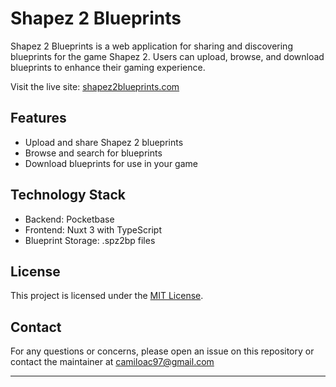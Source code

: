 # Shapez 2 Blueprints

Shapez 2 Blueprints is a web application for sharing and discovering blueprints for the game Shapez 2. Users can upload, browse, and download blueprints to enhance their gaming experience.

Visit the live site: [shapez2blueprints.com](https://shapez2blueprints.com)

## Features

- Upload and share Shapez 2 blueprints
- Browse and search for blueprints
- Download blueprints for use in your game

## Technology Stack

- Backend: Pocketbase
- Frontend: Nuxt 3 with TypeScript 
- Blueprint Storage: .spz2bp files 

## License

This project is licensed under the [MIT License](LICENSE).

## Contact

For any questions or concerns, please open an issue on this repository or contact the maintainer at camiloac97@gmail.com

---

